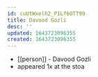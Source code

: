 ```yaml
---
id: cuUtWxelh2_P1Lf6OTT99
title: Davood Gozli
desc: ''
updated: 1643723096355
created: 1643723096355
---
```



- [[person]] - Davood Gozli
- appeared 1x at the stoa
